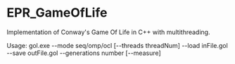 # EPR_GameOfLife
Implementation of Conway's Game Of Life in C++ with multithreading.

Usage: gol.exe --mode seq/omp/ocl [--threads threadNum] --load inFile.gol --save outFile.gol --generations number [--measure]